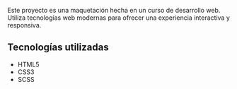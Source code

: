 Este proyecto es una maquetación hecha en un curso de desarrollo web. Utiliza tecnologías web modernas para ofrecer una experiencia interactiva y responsiva.

## Tecnologías utilizadas

- HTML5
- CSS3
- SCSS
